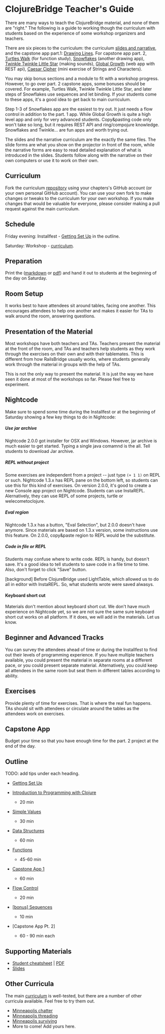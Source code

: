 ClojureBridge Teacher's Guide 
=============================

There are many ways to teach the ClojureBridge material, and none of them are "right." The following is a guide to working though the curriculum with students based on the experience of some workshop organizers and teachers.

There are six pieces to the curriculum: the curriculum
[slides and narrative](http://clojurebridge.github.io/curriculum),
and the capstone app part.1:
[Drawing Lines](https://github.com/ClojureBridge/drawing/blob/master/curriculum/first-program.md).
For capstone app part. 2,
[Turtles Walk](https://github.com/ClojureBridge/welcometoclojurebridge/blob/master/outline/TURTLE-SAMPLES.md)
(for function study),
[Snowflakes](https://github.com/ClojureBridge/drawing/blob/master/curriculum/create-something.md)
(another drawing app),
[Twinkle Twinkle Little Star](https://github.com/ClojureBridge/tones/blob/master/curriculum/01-piano-chords.md) (making sounds),
[Global Growth](https://github.com/ClojureBridge/global-growth)  (web app with REST api),
[Caesar Cipher](http://clojurebridge.github.io/community-docs/docs/exercises/caesar-cipher/)
(mini exercise of Strings and Characters).

You may skip bonus sections and a module to fit with a workshop
progress. However, to go over part. 2 capstone apps, some bonuses should
be covered. For example, Turtles Walk, Twinkle Twinkle Little Star, and later
steps of Snowflakes use sequences and let binding. If your students
come to these apps, it's a good idea to get back to main curriculum.

Step 1-3 of Snowflakes app are the easiest to try out. It just needs a flow
control in addition to the part. 1 app. While Global Growth is quite a high
level app and only for very advanced students. Copy&pasting code only
won't take so long, but it requires REST API and ring/compojure
knowledge. Snowflakes and Twinkle... are fun apps and worth trying out.

The slides and the narrative curriculum are the exactly the same
files. The slide forms are what you show on the projector in front of
the room, while the narrative forms are easy to read detailed
explanation of what is introduced in the slides. Students follow along
with the narrative on their own computers or use it to work on their
own.

Curriculum
----------
Fork the curriculum [repository](https://github.com/ClojureBridge/curriculum) using your chapters's GitHub account (or your own personal GitHub account). You can use your own fork to make changes or tweaks to the curriculum for your own workshop. If you make changes that would be valuable for everyone, please consider making a pull request against the main curriculum.

Schedule
--------
Friday evening: Installfest - [Getting Set Up](outline/setup.md) in the outline.

Saturday: Workshop -  [curriculum](README.md#curriculum).

Preparation
-----------
Print the ([markdown](outline/cheatsheet.md) or [pdf](ClojurebridgeCheatsheet-v2.pdf)) and hand it out to students at the beginning of the day on Saturday.

Room Setup
----------
It works best to have attendees sit around tables, facing one another. This encourages attendees to help one another and makes it easier for TAs to walk around the room, answering questions.

Presentation of the Material
----------------------------
Most workshops have both teachers and TAs. Teachers present the material at the front of the room, and TAs and teachers help students as they work through the exercises on their own and with their tablemates. This is different from how RailsBridge usually works, where students generally work through the material in groups with the help of TAs.

This is not the only way to present the material. It is just the way we have seen it done at most of the workshops so far. Please feel free to experiment.

Nightcode
-----------
Make sure to spend some time during the Installfest or at the beginning of Saturday showing a few key things to do in Nightcode:

##### Use jar archive

Nightcode 2.0.0 got installer for OSX and Windows.
However, jar archive is much easier to get started.
Typing a single java comamnd is the all.
Tell students to download Jar archive.


##### REPL without project

Some exercises are independent from a project -- just type `(+ 1 1)` on REPL or such.
Nightcode 1.3.x has REPL pane on the bottom left,
so students can use this for this kind of exercises.
On version 2.0.0, it's good to create a new Console app project on Nightcode.
Students can use InstaREPL.
Alernatively, they can use REPL of some projects, turtle or welecometoclojure.


##### Eval region

Nightcode 1.3.x has a button, "Eval Selection", but 2.0.0 doesn't have anymore.
Since materials are based on 1.3.x version, some instructions use this feature.
On 2.0.0, copy&paste region to REPL would be the substitute.


##### Code in file or REPL

Students may confuse where to write code.
REPL is handy, but doesn't save.
It's a good idea to tell students to save code in a file time to time.
Also, don't forget to click "Save" button.

[background]
Before ClojureBridge used LightTable, which allowed us to do all in editor with InstaREPL.
So, what students wrote were saved alwasys.


#### Keyboard short cut

Materials don't mention about keyboard short cut.
We don't have much experience on Nightcode yet,
so we are not sure the same sure keyboard short cut works on all platform.
If it does, we will add in the materials.
Let us know.


Beginner and Advanced Tracks
----------------------------
You can survey the attendees ahead of time or during the Installfest to find out their levels of programming experience. If you have multiple teachers available, you could present the material in separate rooms at a different pace, or you could present separate material. Alternatively, you could keep all attendees in the same room but seat them in different tables according to ability.

Exercises
---------
Provide plenty of time for exercises. That is where the real fun happens. TAs should sit with attendees or circulate around the tables as the attendees work on exercises.

Capstone App
------------
Budget your time so that you have enough time for the part. 2 project at the end of the day.

Outline
-------
TODO: add tips under each heading.

* [Getting Set Up](outline/setup.md)
* [Introduction to Programming with Clojure](outline/intro.md)
  - 20 min
* [Simple Values](outline/simple_values.md)
  - 30 min
* [Data Structures](outline/data_structures.md)
  - 60 min
* [Functions](outline/functions.md)
  - 45-60 min
* [Capstone App 1](https://github.com/ClojureBridge/drawing/blob/master/curriculum/first-program.md)
  - 60 min
* [Flow Control](outline/flow_control.md)
  - 20 min
* [[bonus] Sequences](outline/sequences.md)
  - 10 min

* [Capstone App Pt. 2]
  - 60 - 90 min each


Supporting Materials
--------------------
* [Student cheatsheet](outline/cheatsheet.md) | [PDF](ClojurebridgeCheatsheet-v2.pdf)
* [Slides](http://clojurebridge.github.io/curriculum)


Other Curricula
---------------
The main [curriculum](https://github.com/ClojureBridge/curriculum) is well-tested, but there are a number of other curricula available. Feel free to try them out.

* [Minneapolis chatter](https://github.com/clojurebridge-minneapolis/track1-chatter)
* [Minneapolis threading](https://github.com/clojurebridge-minneapolis/track2-threading)
* [Minneapolis surviving](https://github.com/clojurebridge-minneapolis/track2-surviving)
* More to come! Add yours here.
